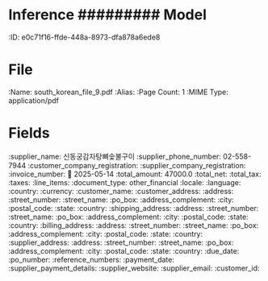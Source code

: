 Inference
#########
Model
=====
:ID: e0c71f16-ffde-448a-8973-dfa878a6ede8

File
====
:Name: south_korean_file_9.pdf
:Alias:
:Page Count: 1
:MIME Type: application/pdf

Fields
======
:supplier_name: 신동궁감자탕뼈숯불구이
:supplier_phone_number: 02-558-7944
:customer_company_registration:
:supplier_company_registration:
:invoice_number:
:date: 2025-05-14
:total_amount: 47000.0
:total_net:
:total_tax:
:taxes:
:line_items:
:document_type: other_financial
:locale:
  :language:
  :country:
  :currency:
:customer_name:
:customer_address:
  :address:
  :street_number:
  :street_name:
  :po_box:
  :address_complement:
  :city:
  :postal_code:
  :state:
  :country:
:shipping_address:
  :address:
  :street_number:
  :street_name:
  :po_box:
  :address_complement:
  :city:
  :postal_code:
  :state:
  :country:
:billing_address:
  :address:
  :street_number:
  :street_name:
  :po_box:
  :address_complement:
  :city:
  :postal_code:
  :state:
  :country:
:supplier_address:
  :address:
  :street_number:
  :street_name:
  :po_box:
  :address_complement:
  :city:
  :postal_code:
  :state:
  :country:
:due_date:
:po_number:
:reference_numbers:
:payment_date:
:supplier_payment_details:
:supplier_website:
:supplier_email:
:customer_id:
